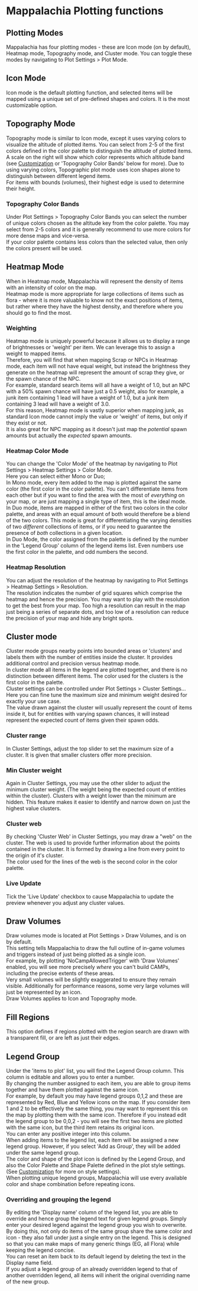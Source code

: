 # Mappalachia Plotting functions

## Plotting Modes
Mappalachia has four plotting modes - these are Icon mode (on by default), Heatmap mode, Topography mode, and Cluster mode. You can toggle these modes by navigating to Plot Settings > Plot Mode.<br/>

## Icon Mode
Icon mode is the default plotting function, and selected items will be mapped using a unique set of pre-defined shapes and colors. It is the most customizable option.

## Topography Mode
Topography mode is similar to Icon mode, except it uses varying colors to visualize the altitude of plotted items. You can select from 2-5 of the first colors defined in the color palette to distinguish the altitude of plotted items. A scale on the right will show which color represents which altitude band (see [Customization](Customization.md) or 'Topography Color Bands' below for more). Due to using varying colors, Topographic plot mode uses icon shapes alone to distinguish between different legend items.<br/>
For items with bounds (volumes), their highest edge is used to determine their height.

### Topography Color Bands
Under Plot Settings > Topography Color Bands you can select the number of unique colors chosen as the altitude key from the color palette. You may select from 2-5 colors and it is generally recommend to use more colors for more dense maps and vice-versa.<br/>
If your color palette contains less colors than the selected value, then only the colors present will be used.

## Heatmap Mode
When in Heatmap mode, Mappalachia will represent the density of items with an intensity of color on the map.<br/>
Heatmap mode is more appropriate for large collections of items such as flora - where it is more valuable to know not the exact positions of items, but rather where they have the highest density, and therefore where you should go to find the most.<br/>

### Weighting
Heatmap mode is uniquely powerful because it allows us to display a range of brightnesses or 'weight' per item. We can leverage this to assign a weight to mapped items.<br/>
Therefore, you will find that when mapping Scrap or NPCs in Heatmap mode, each item will not have equal weight, but instead the brightness they generate on the heatmap will represent the amount of scrap they give, or the spawn chance of the NPC.<br/>
For example, standard search items will all have a weight of 1.0, but an NPC with a 50% spawn chance will have just a 0.5 weight, also for example, a junk item containing 1 lead will have a weight of 1.0, but a junk item containing 3 lead will have a weight of 3.0.<br/>
For this reason, Heatmap mode is vastly superior when mapping junk, as standard Icon mode cannot imply the value or 'weight' of items, but only if they exist or not.<br/>
It is also great for NPC mapping as it doesn't just map the *potential* spawn amounts but actually the *expected* spawn amounts.

### Heatmap Color Mode
You can change the 'Color Mode' of the heatmap by navigating to Plot Settings > Heatmap Settings > Color Mode.<br/>
Here you can select either Mono or Duo;<br/>
In Mono mode, every item added to the map is plotted against the same color (the first color in the color palette). You can't differentiate items from each other but if you want to find the area with the most of *everything* on your map, or are just mapping a single type of item, this is the ideal mode.<br/>
In Duo mode, items are mapped in either of the first two colors in the color palette, and areas with an equal amount of both would therefore be a blend of the two colors. This mode is great for differentiating the varying densities of two *different* collections of items, or if you need to guarantee the presence of *both* collections in a given location.<br/>
In Duo Mode, the color assigned from the palette is defined by the number in the 'Legend Group' column of the legend items list. Even numbers use the first color in the palette, and odd numbers the second.

### Heatmap Resolution
You can adjust the resolution of the heatmap by navigating to Plot Settings > Heatmap Settings > Resolution.<br/>
The resolution indicates the number of grid squares which comprise the heatmap and hence the precision. You may want to play with the resolution to get the best from your map. Too high a resolution can result in the map just being a series of separate dots, and too low of a resolution can reduce the precision of your map and hide any bright spots.

## Cluster mode
Cluster mode groups nearby points into bounded areas or 'clusters' and labels them with the number of entities inside the cluster. It provides additional control and precision versus heatmap mode.<br/>
In cluster mode all items in the legend are plotted together, and there is no distinction between different items. The color used for the clusters is the first color in the palette.<br/>
Cluster settings can be controlled under Plot Settings > Cluster Settings... Here you can fine tune the maximum size and minimum weight desired for exactly your use case.<br/>
The value drawn against the cluster will usually represent the count of items inside it, but for entities with varying spawn chances, it will instead represent the expected count of items given their spawn odds.

### Cluster range
In Cluster Settings, adjust the top slider to set the maximum size of a cluster. It is given that smaller clusters offer more precision.<br/>

### Min Cluster weight
Again in Cluster Settings, you may use the other slider to adjust the minimum cluster weight. (The weight being the expected count of entities within the cluster). Clusters with a weight lower than the minimum are hidden. This feature makes it easier to identify and narrow down on just the highest value clusters.

### Cluster web
By checking 'Cluster Web' in Cluster Settings, you may draw a "web" on the cluster. The web is used to provide further information about the points contained in the cluster. It is formed by drawing a line from every point to the origin of it's cluster.<br/>
The color used for the lines of the web is the second color in the color palette.<br/>

### Live Update
Tick the 'Live Update' checkbox to cause Mappalachia to update the preview whenever you adjust any cluster values.<br/>

## Draw Volumes
Draw volumes mode is located at Plot Settings > Draw Volumes, and is on by default.<br/>
This setting tells Mappalachia to draw the full outline of in-game volumes and triggers instead of just being plotted as a single icon.<br/>
For example, by plotting 'NoCampAllowedTrigger' with 'Draw Volumes' enabled, you will see more precisely *where* you can't build CAMPs, including the precise extents of these areas.<br/>
Very small volumes will be slightly exaggerated to ensure they remain visible. Additionally for performance reasons, some very large volumes will just be represented by an icon.<br/>
Draw Volumes applies to Icon and Topography mode.

## Fill Regions
This option defines if regions plotted with the region search are drawn with a transparent fill, or are left as just their edges.

## Legend Group
Under the 'items to plot' list, you will find the Legend Group column. This column is editable and allows you to enter a number.<br/>
By changing the number assigned to each item, you are able to group items together and have them plotted against the same icon.<br/>
For example, by default you may have legend groups 0,1,2 and these are represented by Red, Blue and Yellow icons on the map. If you consider item 1 and 2 to be effectively the same thing, you may want to represent this on the map by plotting them with the same icon. Therefore if you instead edit the legend group to be 0,0,2 - you will see the first two items are plotted with the same icon, but the third item retains its original icon.<br/>
You can enter any positive integer into this column.<br/>
When adding items to the legend list, each item will be assigned a new legend group. However, if you select 'Add as Group', they will be added under the same legend group.<br/>
The color and shape of the plot icon is defined by the Legend Group, and also the Color Palette and Shape Palette defined in the plot style settings. (See [Customization](Customization.md) for more on style settings).<br/>
When plotting unique legend groups, Mappalachia will use every available color and shape combination before repeating icons.

### Overriding and grouping the legend
By editing the 'Display name' column of the legend list, you are able to override and hence group the legend text for given legend groups. Simply enter your desired legend against the legend group you wish to overwrite.<br/>
By doing this, not only do items of the same group share the same color and icon - they also fall under just a single entry on the legend. This is designed so that you can make maps of many generic things (EG, all Flora) while keeping the legend concise.<br/>
You can reset an item back to its default legend by deleting the text in the Display name field.<br/>
If you adjust a legend group of an already overridden legend to that of another overridden legend, all items will inherit the original overriding name of the new group.